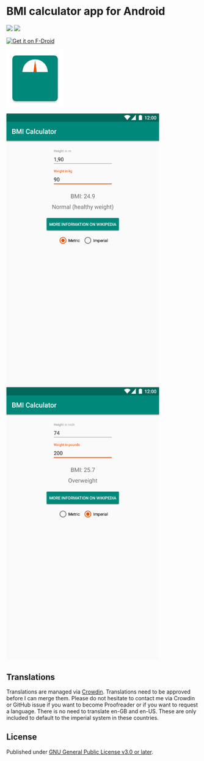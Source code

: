 # BMI calculator app for Android
<a href="https://travis-ci.com/characterdog/bmi-calculator/"><img src="https://api.travis-ci.com/characterdog/bmi-calculator.svg?branch=master"></a> <a title="Crowdin" target="_blank" href="https://crowdin.com/project/characterdog-bmi-calculator"><img src="https://d322cqt584bo4o.cloudfront.net/characterdog-bmi-calculator/localized.svg"></a>


[<img src="https://f-droid.org/badge/get-it-on.png" alt="Get it on F-Droid" height="80">](https://f-droid.org/app/com.github.characterdog.bmicalculator)

<img src="fastlane/metadata/android/en-US/images/icon.png" width="150px">

<img src="fastlane/metadata/android/en-US/images/phoneScreenshots/1.png" width="400px"> <img src="fastlane/metadata/android/en-US/images/phoneScreenshots/2.png" width="400px">

## Translations

Translations are managed via [Crowdin](https://crowdin.com/project/characterdog-bmi-calculator). Translations need to be approved before I can merge them. Please do not hesitate to contact me via Crowdin or GitHub issue if you want to become Proofreader or if you want to request a language.
There is no need to translate en-GB and en-US. These are only included to default to the imperial system in these countries.

## License

Published under [GNU General Public License v3.0 or later](https://spdx.org/licenses/GPL-3.0-or-later.html).

